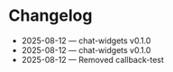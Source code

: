 # Changelog

- 2025-08-12 — chat-widgets v0.1.0
- 2025-08-12 — chat-widgets v0.1.0
- 2025-08-12 — Removed callback-test

